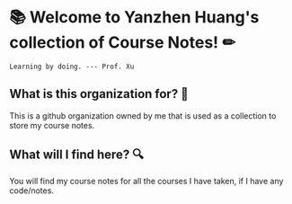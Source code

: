# 📚 Welcome to Yanzhen Huang's collection of Course Notes! ✏

`Learning by doing. --- Prof. Xu`

## What is this organization for? 🤔
This is a github organization owned by me that is used as a collection to store my course notes.

## What will I find here? 🔍
You will find my course notes for all the courses I have taken, if I have any code/notes.
